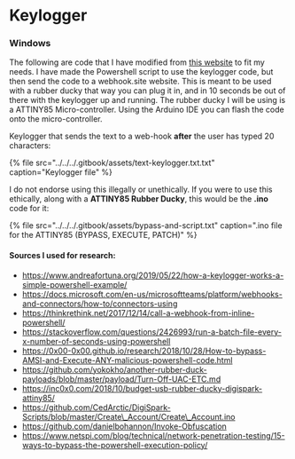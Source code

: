 # Keylogger

### Windows

The following are code that I have modified from [this website](https://www.andreafortuna.org/2019/05/22/how-a-keylogger-works-a-simple-powershell-example/) to fit my needs. I have made the Powershell script to use the keylogger code, but then send the code to a webhook.site website. This is meant to be used with a rubber ducky that way you can plug it in, and in 10 seconds be out of there with the keylogger up and running. The rubber ducky I will be using is a ATTINY85 Micro-controller. Using the Arduino IDE you can flash the code onto the micro-controller.

Keylogger that sends the text to a web-hook **after** the user has typed 20 characters:

{% file src="../../../.gitbook/assets/text-keylogger.txt.txt" caption="Keylogger file" %}

 I do not endorse using this illegally or unethically. If you were to use this ethically, along with a **ATTINY85 Rubber Ducky**, this would be the **.ino** code for it:

{% file src="../../../.gitbook/assets/bypass-and-script.txt" caption=".ino file for the ATTINY85 \(BYPASS, EXECUTE, PATCH\)" %}

#### Sources I used for research:

* https://www.andreafortuna.org/2019/05/22/how-a-keylogger-works-a-simple-powershell-example/​
* https://docs.microsoft.com/en-us/microsoftteams/platform/webhooks-and-connectors/how-to/connectors-using​
* https://thinkrethink.net/2017/12/14/call-a-webhook-from-inline-powershell/​
* https://stackoverflow.com/questions/2426993/run-a-batch-file-every-x-number-of-seconds-using-powershell​
* https://0x00-0x00.github.io/research/2018/10/28/How-to-bypass-AMSI-and-Execute-ANY-malicious-powershell-code.html​
* https://github.com/yokokho/another-rubber-duck-payloads/blob/master/payload/Turn-Off-UAC-ETC.md​
* https://inc0x0.com/2018/10/budget-usb-rubber-ducky-digispark-attiny85/​
* https://github.com/CedArctic/DigiSpark-Scripts/blob/master/Create\_Account/Create\_Account.ino​
* https://github.com/danielbohannon/Invoke-Obfuscation​
* https://www.netspi.com/blog/technical/network-penetration-testing/15-ways-to-bypass-the-powershell-execution-policy/​

